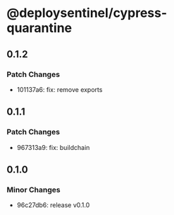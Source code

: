 # @deploysentinel/cypress-quarantine

## 0.1.2

### Patch Changes

- 101137a6: fix: remove exports

## 0.1.1

### Patch Changes

- 967313a9: fix: buildchain

## 0.1.0

### Minor Changes

- 96c27db6: release v0.1.0
